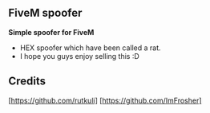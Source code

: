 ## FiveM spoofer

**Simple spoofer for FiveM**
- HEX spoofer which have been called a rat.
- I hope you guys enjoy selling this :D

## Credits
[https://github.com/rutkuli]
[https://github.com/ImFrosher]
